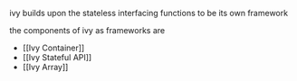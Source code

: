 ivy builds upon the stateless interfacing functions to be its own framework

the components of ivy as frameworks are
* [[Ivy Container]]
* [[Ivy Stateful API]]
* [[Ivy Array]]